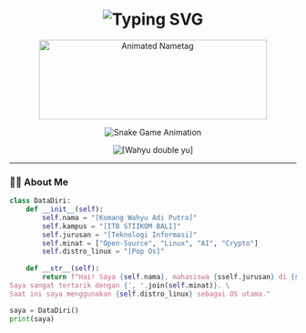 <h1 align="center"> 
  <img src="https://readme-typing-svg.demolab.com?font=Fira+Code&size=30&duration=4000&pause=1000&color=1D8DF0&center=true&vCenter=true&width=435&lines=Hello+guys!+I'm+Wahyu;Welcome+to+my+profile!" alt="Typing SVG" />
</h1>

<div align="center">
  <img src="https://github.com/[Wahyu double yu]/[Wahyu double yu]/blob/main/assets/nametag.svg" width="400" height="140" alt="Animated Nametag"/>
</div>

<p align="center">
  <img src="https://github.com/[Wahyu double yu]/[Wahyu double yu]/blob/output/github-contribution-grid-snake.svg" alt="Snake Game Animation"/>
</p>

<p align="center"> 
  <img src="https://komarev.com/ghpvc/?username=[Wahyu double yu]&label=Profile%20Views&color=1D8DF0&style=for-the-badge" alt="[Wahyu double yu]" /> 
</p>

---

### 👨‍💻 About Me

```python
class DataDiri:
    def __init__(self):
        self.nama = "[Komang Wahyu Adi Putra]"
        self.kampus = "[ITB STIIKOM BALI]"
        self.jurusan = "[Teknologi Informasi]"
        self.minat = ["Open-Source", "Linux", "AI", "Crypto"]
        self.distro_linux = "[Pop Os]"
        
    def __str__(self):
        return f"Hai! Saya {self.nama}, mahasiswa {sself.jurusan} di {self.kampus}. \
Saya sangat tertarik dengan {', '.join(self.minat)}. \
Saat ini saya menggunakan {self.distro_linux} sebagai OS utama."

saya = DataDiri()
print(saya)
